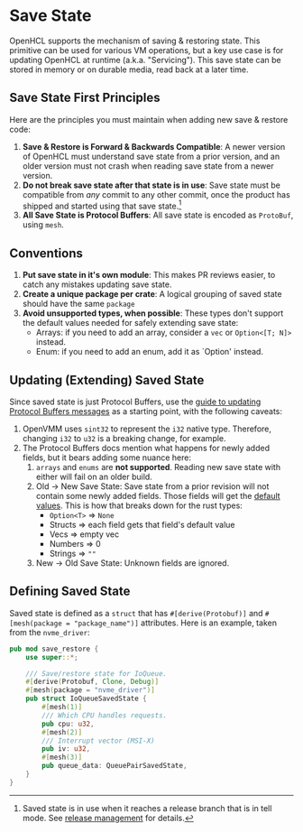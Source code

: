 # Save State

OpenHCL supports the mechanism of saving & restoring state. This primitive can
be used for various VM operations, but a key use case is for updating OpenHCL at
runtime (a.k.a. "Servicing"). This save state can be stored in memory or on
durable media, read back at a later time.

## Save State First Principles

Here are the principles you must maintain when adding new save & restore code:

1. **Save & Restore is Forward & Backwards Compatible**: A newer version of
   OpenHCL must understand save state from a prior version, and an older version
   must not crash when reading save state from a newer version.
2. **Do not break save state after that state is in use**: Save state must be
   compatible from *any* commit to any other commit, once the product has
   shipped and started using that save state.[^1]
3. **All Save State is Protocol Buffers**: All save state is encoded as
   `ProtoBuf`, using `mesh`.

## Conventions

1. **Put save state in it's own module**: This makes PR reviews easier, to catch
   any mistakes updating save state.
2. **Create a unique package per crate**: A logical grouping of saved state
   should have the same `package`
3. **Avoid unsupported types, when possible**: These types don't support the
   default values needed for safely extending save state:
    * Arrays: if you need to add an array, consider a `vec` or `Option<[T; N]>`
      instead.
    * Enum: if you need to add an enum, add it as `Option<MyEnum>' instead.

## Updating (Extending) Saved State

Since saved state is just Protocol Buffers, use the [guide to updating Protocol
Buffers messages](https://protobuf.dev/programming-guides/proto3/#updating) as a
starting point, with the following caveats:

1. OpenVMM uses `sint32` to represent the `i32` native type. Therefore, changing
   `i32` to `u32` is a breaking change, for example.
2. The Protocol Buffers docs mention what happens for newly added fields, but it
   bears adding some nuance here:
    1. `arrays` and `enums` are **not supported**. Reading new save state with
       either will fail on an older build.
    2. Old -> New Save State: Save state from a prior revision will not contain
       some newly added fields. Those fields will get the [default
       values](https://protobuf.dev/programming-guides/proto3/#default). This is
       how that breaks down for the rust types:
        * `Option<T>` => `None`
        * Structs => each field gets that field's default value
        * Vecs => empty vec
        * Numbers => 0
        * Strings => `""`
    3. New -> Old Save State: Unknown fields are ignored.

## Defining Saved State

Saved state is defined as a `struct` that has `#[derive(Protobuf)]` and
`#[mesh(package = "package_name")]` attributes. Here is an example, taken from
the `nvme_driver`:

```rust
pub mod save_restore {
    use super::*;

    /// Save/restore state for IoQueue.
    #[derive(Protobuf, Clone, Debug)]
    #[mesh(package = "nvme_driver")]
    pub struct IoQueueSavedState {
        #[mesh(1)]
        /// Which CPU handles requests.
        pub cpu: u32,
        #[mesh(2)]
        /// Interrupt vector (MSI-X)
        pub iv: u32,
        #[mesh(3)]
        pub queue_data: QueuePairSavedState,
    }
}
```

[^1]: Saved state is in use when it reaches a release branch that is in tell
    mode. See [release management](./release.md) for details.

